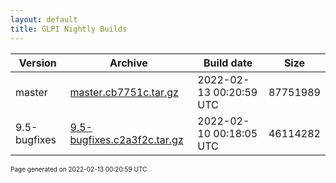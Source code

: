 ```yaml
---
layout: default
title: GLPI Nightly Builds
---
```


Version|Archive|Build date|Size
---|---|---|---
master|[master.cb7751c.tar.gz](master.cb7751c.tar.gz)|2022-02-13 00:20:59 UTC|87751989
9.5-bugfixes|[9.5-bugfixes.c2a3f2c.tar.gz](9.5-bugfixes.c2a3f2c.tar.gz)|2022-02-10 00:18:05 UTC|46114282

<font size="1">Page generated on 2022-02-13 00:20:59 UTC</font>
